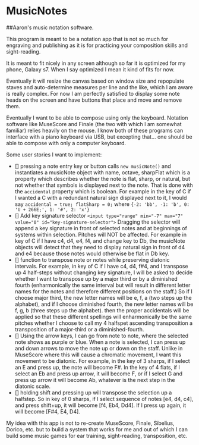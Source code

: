 # MusicNotes

##Aaron's music notation software.

This program is meant to be a notation app that is not so much for engraving and publishing as it is for practicing your composition skills and sight-reading.

It is meant to fit nicely in any screen although so far it is optimized for my phone, Galaxy s7. When I say optimized I mean it kind of fits for now.

Eventually it will resize the canvas based on window size and repopulate staves and auto-determine measures per line and the like, which I am aware is really complex. For now I am perfectly satisfied to display some note heads on the screen and have buttons that place and move and remove them.

Eventually I want to be able to compose using only the keyboard. Notation software like MuseScore and Finale (the two with which I am somewhat familiar) relies heavily on the mouse. I know both of these programs can interface with a piano keyboard via USB, but excepting that... one should be able to compose with only a computer keyboard.


Some user stories I want to implement:
- [] pressing a note entry key or button calls `new musicNote()` and instantiates a musicNote object with name, octave, sharpFlat which is a property which describes whether the note is flat, sharp, or natural, but not whether that symbols is displayed next to the note. That is done with the `accidental` property which is boolean. For example in the key of C if I wanted a C with a redundant natural sign displayed next to it, I would say `accidental = true; flatSharp = 0;` where `{-2: 'bb', -1: 'b', 0: 'U + 266E;', 1: '#', 2: 'x'}`
- [] Add key signature selector `<input type="range" min="-7" max="7" value="0" id="key-signature-selector">` Dragging the selector will append a key signature in front of selected notes and at beginnings of systems within selection. Pitches will NOT be affected. For example in key of C if I have c4, d4, e4, f4, and change key to Db, the musicNote objects will detect that they need to display natural sign in front of d4 and e4 because those notes would otherwise be flat in Db key.
- [] function to transpose note or notes while preserving diatonic intervals. For example, in key of C if I have c4, d4, f#4, and I transpose up 4 half-steps without changing key signature, I will be asked to decide whether I want to transpose up by a major third or by a diminished fourth (enharmonically the same interval but will result in different letter names for the notes and therefore different positions on the staff.) So if I choose major third, the new letter names will be e, f, a (two steps up the alphabet), and if I choose diminished fourth, the new letter names will be f, g, b (three steps up the alphabet). then the proper accidentals will be applied so that these different spellings will enharmonically be the same pitches whether I choose to call my 4 halfspet ascending transposition a transposition of a major-third or a diminished-fourth.
- [] Using the arrow keys, I can go from note to note, where the selected note shows as purple or blue.
When a note is selected, I can press up and down arrows to move the note up or down on the staff.
Unlike in MuseScore where this will cause a chromatic movement, I want this movement to be diatonic.
For example, in the key of 3 sharps, if I select an E and press up, the note will become F#.
In the key of 4 flats, if I select an Eb and press up arrow, it will become F, or if I select G and press up arrow it will become Ab, whatever is the next step in the diatonic scale.
- [] holding shift and pressing up will transpose the selection up a halfstep. So in key of 0 sharps, if I select sequence of notes [e4, d4, c4], and press shift+up, it will become [f4, Eb4, Dd4]. If I press up again, it will become [F#4, E4, D4].

My idea with this app is not to re-create MuseScore, Finale, Sibelius, Dorico, etc. but to build a system that works for me and out of which I can build some music games for ear training, sight-reading, transposition, etc.
